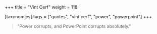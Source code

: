 +++
title = "Vint Cerf"
weight = 118

[taxonomies]
tags = ["quotes", "vint cerf", "power", "powerpoint"]
+++

> "Power corrupts, and PowerPoint corrupts absolutely."

